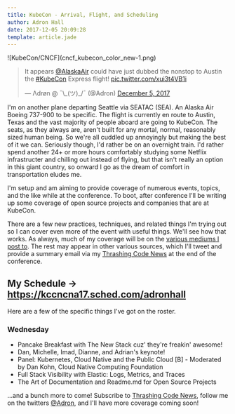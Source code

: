 ```yaml
---
title: KubeCon - Arrival, Flight, and Scheduling
author: Adron Hall
date: 2017-12-05 20:09:28
template: article.jade
---
```

<div class="image float-right">
    ![KubeCon/CNCF](cncf_kubecon_color_new-1.png)
</div>

<div class="image float-left">
<blockquote class="twitter-tweet" data-lang="en"><p lang="en" dir="ltr">It appears <a href="https://twitter.com/AlaskaAir?ref_src=twsrc%5Etfw">@AlaskaAir</a> could have just dubbed the nonstop to Austin the <a href="https://twitter.com/hashtag/KubeCon?src=hash&amp;ref_src=twsrc%5Etfw">#KubeCon</a> Express flight! <a href="https://t.co/xui3t4VB1i">pic.twitter.com/xui3t4VB1i</a></p>&mdash; Λdrøn @ ¯\_(ツ)_/¯ (@Adron) <a href="https://twitter.com/Adron/status/938138750332235781?ref_src=twsrc%5Etfw">December 5, 2017</a></blockquote>
<script async src="https://platform.twitter.com/widgets.js" charset="utf-8"></script>
</div>

I'm on another plane departing Seattle via SEATAC (SEA). An Alaska Air Boeing 737-900 to be specific. The flight is currently en route to Austin, Texas and the vast majority of people aboard are going to KubeCon. The seats, as they always are, aren't built for any mortal, normal, reasonably sized human being. So we're all cuddled up annoyingly but making the best of it we can. Seriously though, I'd rather be on an overnight train. I'd rather spend another 24+ or more hours comfortably studying some Netflix infrastructer and chilling out instead of flying, but that isn't really an option in this giant country, so onward I go as the dream of comfort in transportation eludes me.

<span class="more"></span>

I'm setup and am aiming to provide coverage of numerous events, topics, and the like while at the conference. To boot, after conference I'll be writing up some coverage of open source projects and companies that are at KubeCon.

There are a few new practices, techniques, and related things I'm trying out so I can cover even more of the event with useful things. We'll see how that works. As always, much of my coverage will be on the [various mediums I post to](http://blog.adron.me/docs/medium-medium-lists-of-mediums/). The rest may appear in other various sources, which I'll tweet and provide a summary email via my [Thrashing Code News](http://blog.adron.me/docs/thrashing-code-news/) at the end of the conference.

## My Schedule -> https://kccncna17.sched.com/adronhall

Here are a few of the specific things I've got on the roster.

### Wednesday

* Pancake Breakfast with The New Stack cuz' they're freakin' awesome!
* Dan, Michelle, Imad, Dianne, and Adrian's keynote!
* Panel: Kubernetes, Cloud Native and the Public Cloud [B] - Moderated by Dan Kohn, Cloud Native Computing Foundation
* Full Stack Visibility with Elastic: Logs, Metrics, and Traces
* The Art of Documentation and Readme.md for Open Source Projects

...and a bunch more to come! Subscribe to [Thrashing Code News](), follow me on the twitters [@Adron](https://twitter.com/Adron), and I'll have more coverage coming soon!

